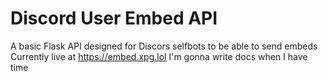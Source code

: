 # Discord User Embed API
A basic Flask API designed for Discors selfbots to be able to send embeds
Currently live at https://embed.xpg.lol
I'm gonna write docs when I have time
